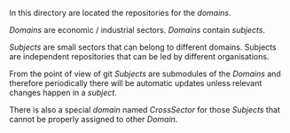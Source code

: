 In this directory are located the repositories for the *domains*. 

*Domains* are economic / industrial sectors. *Domains* contain *subjects*. 

*Subjects* are small sectors that can belong to different domains. Subjects are independent repositories that can be led by
different organisations.

From the point of view of git *Subjects* are submodules of the *Domains* and therefore periodically there will be automatic updates unless relevant changes happen in a *subject*.

There is also a special *domain* named *CrossSector* for those *Subjects* that cannot be properly assigned to other *Domain*.
